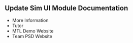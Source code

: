 ## Update Sim UI Module Documentation

- More Information
- Tutor
- MTL Demo Website
- Team PSD Website
